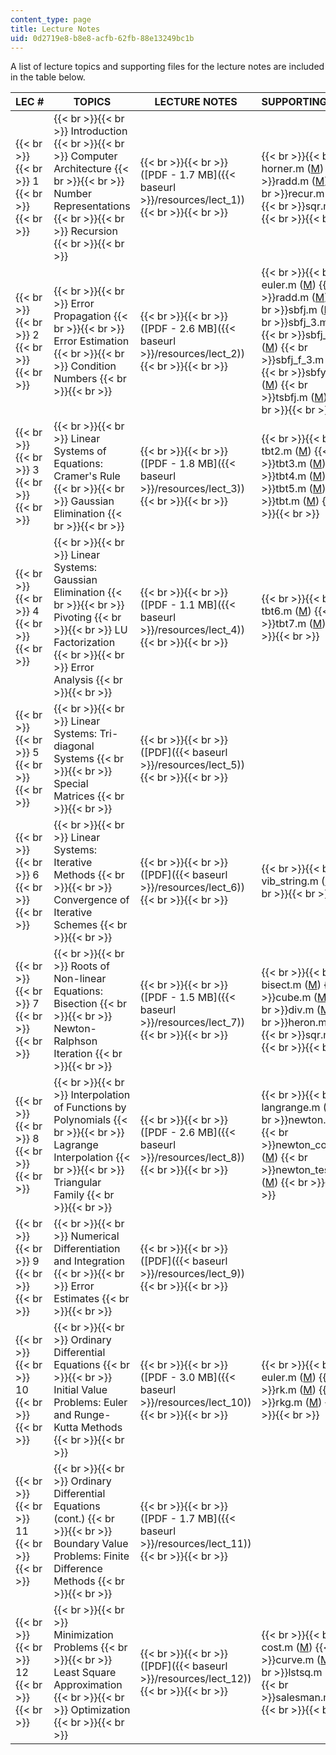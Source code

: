 ```yaml
---
content_type: page
title: Lecture Notes
uid: 0d2719e8-b8e8-acfb-62fb-88e13249bc1b
---
```


A list of lecture topics and supporting files for the lecture notes are included in the table below.

| LEC # | TOPICS | LECTURE NOTES | SUPPORTING FILES |
| --- | --- | --- | --- |
|  {{< br >}}{{< br >}} 1 {{< br >}}{{< br >}}  |  {{< br >}}{{< br >}} Introduction {{< br >}}{{< br >}} Computer Architecture {{< br >}}{{< br >}} Number Representations {{< br >}}{{< br >}} Recursion {{< br >}}{{< br >}}  |  {{< br >}}{{< br >}} ([PDF - 1.7 MB]({{< baseurl >}}/resources/lect_1)) {{< br >}}{{< br >}}  |  {{< br >}}{{< br >}} horner.m ([M](/courses/mechanical-engineering/2-993j-introduction-to-numerical-analysis-for-engineering-13-002j-spring-2005/lecture-notes/horner.m))  {{< br >}}radd.m ([M](/courses/mechanical-engineering/2-993j-introduction-to-numerical-analysis-for-engineering-13-002j-spring-2005/lecture-notes/radd.m))  {{< br >}}recur.m ([M](/courses/mechanical-engineering/2-993j-introduction-to-numerical-analysis-for-engineering-13-002j-spring-2005/lecture-notes/recur.m))  {{< br >}}sqr.m ([M](/courses/mechanical-engineering/2-993j-introduction-to-numerical-analysis-for-engineering-13-002j-spring-2005/lecture-notes/sqr.m)) {{< br >}}{{< br >}}  |
|  {{< br >}}{{< br >}} 2 {{< br >}}{{< br >}}  |  {{< br >}}{{< br >}} Error Propagation {{< br >}}{{< br >}} Error Estimation {{< br >}}{{< br >}} Condition Numbers {{< br >}}{{< br >}}  |  {{< br >}}{{< br >}} ([PDF - 2.6 MB]({{< baseurl >}}/resources/lect_2)) {{< br >}}{{< br >}}  |  {{< br >}}{{< br >}} euler.m ([M](/courses/mechanical-engineering/2-993j-introduction-to-numerical-analysis-for-engineering-13-002j-spring-2005/lecture-notes/euler.m))  {{< br >}}radd.m ([M](/courses/mechanical-engineering/2-993j-introduction-to-numerical-analysis-for-engineering-13-002j-spring-2005/lecture-notes/radd.m))  {{< br >}}sbfj.m ([M](/courses/mechanical-engineering/2-993j-introduction-to-numerical-analysis-for-engineering-13-002j-spring-2005/lecture-notes/sbfj.m))  {{< br >}}sbfj\_3.m ([M](/courses/mechanical-engineering/2-993j-introduction-to-numerical-analysis-for-engineering-13-002j-spring-2005/lecture-notes/sbfj_3.m))  {{< br >}}sbfj\_f.m ([M](/courses/mechanical-engineering/2-993j-introduction-to-numerical-analysis-for-engineering-13-002j-spring-2005/lecture-notes/sbfj_f.m))  {{< br >}}sbfj\_f\_3.m ([M](/courses/mechanical-engineering/2-993j-introduction-to-numerical-analysis-for-engineering-13-002j-spring-2005/lecture-notes/sbfj_f_3.m))  {{< br >}}sbfy.m ([M](/courses/mechanical-engineering/2-993j-introduction-to-numerical-analysis-for-engineering-13-002j-spring-2005/lecture-notes/sbfy.m))  {{< br >}}tsbfj.m ([M](/courses/mechanical-engineering/2-993j-introduction-to-numerical-analysis-for-engineering-13-002j-spring-2005/lecture-notes/tsbfj.m)) {{< br >}}{{< br >}}  |
|  {{< br >}}{{< br >}} 3 {{< br >}}{{< br >}}  |  {{< br >}}{{< br >}} Linear Systems of Equations: Cramer's Rule {{< br >}}{{< br >}} Gaussian Elimination {{< br >}}{{< br >}}  |  {{< br >}}{{< br >}} ([PDF - 1.8 MB]({{< baseurl >}}/resources/lect_3)) {{< br >}}{{< br >}}  |  {{< br >}}{{< br >}} tbt2.m ([M](/courses/mechanical-engineering/2-993j-introduction-to-numerical-analysis-for-engineering-13-002j-spring-2005/lecture-notes/tbt2.m))  {{< br >}}tbt3.m ([M](/courses/mechanical-engineering/2-993j-introduction-to-numerical-analysis-for-engineering-13-002j-spring-2005/lecture-notes/tbt3.m))  {{< br >}}tbt4.m ([M](/courses/mechanical-engineering/2-993j-introduction-to-numerical-analysis-for-engineering-13-002j-spring-2005/lecture-notes/tbt4.m))  {{< br >}}tbt5.m ([M](/courses/mechanical-engineering/2-993j-introduction-to-numerical-analysis-for-engineering-13-002j-spring-2005/lecture-notes/tbt5.m))  {{< br >}}tbt.m ([M](/courses/mechanical-engineering/2-993j-introduction-to-numerical-analysis-for-engineering-13-002j-spring-2005/lecture-notes/tbt.m)) {{< br >}}{{< br >}}  |
|  {{< br >}}{{< br >}} 4 {{< br >}}{{< br >}}  |  {{< br >}}{{< br >}} Linear Systems: Gaussian Elimination {{< br >}}{{< br >}} Pivoting {{< br >}}{{< br >}} LU Factorization {{< br >}}{{< br >}} Error Analysis {{< br >}}{{< br >}}  |  {{< br >}}{{< br >}} ([PDF - 1.1 MB]({{< baseurl >}}/resources/lect_4)) {{< br >}}{{< br >}}  |  {{< br >}}{{< br >}} tbt6.m ([M](/courses/mechanical-engineering/2-993j-introduction-to-numerical-analysis-for-engineering-13-002j-spring-2005/lecture-notes/tbt6.m))  {{< br >}}tbt7.m ([M](/courses/mechanical-engineering/2-993j-introduction-to-numerical-analysis-for-engineering-13-002j-spring-2005/lecture-notes/tbt7.m)) {{< br >}}{{< br >}}  |
|  {{< br >}}{{< br >}} 5 {{< br >}}{{< br >}}  |  {{< br >}}{{< br >}} Linear Systems: Tri-diagonal Systems {{< br >}}{{< br >}} Special Matrices {{< br >}}{{< br >}}  |  {{< br >}}{{< br >}} ([PDF]({{< baseurl >}}/resources/lect_5)) {{< br >}}{{< br >}}  | &nbsp; |
|  {{< br >}}{{< br >}} 6 {{< br >}}{{< br >}}  |  {{< br >}}{{< br >}} Linear Systems: Iterative Methods {{< br >}}{{< br >}} Convergence of Iterative Schemes {{< br >}}{{< br >}}  |  {{< br >}}{{< br >}} ([PDF]({{< baseurl >}}/resources/lect_6)) {{< br >}}{{< br >}}  |  {{< br >}}{{< br >}} vib\_string.m ([M](/courses/mechanical-engineering/2-993j-introduction-to-numerical-analysis-for-engineering-13-002j-spring-2005/lecture-notes/vib_string.m)) {{< br >}}{{< br >}}  |
|  {{< br >}}{{< br >}} 7 {{< br >}}{{< br >}}  |  {{< br >}}{{< br >}} Roots of Non-linear Equations: Bisection {{< br >}}{{< br >}} Newton-Ralphson Iteration {{< br >}}{{< br >}}  |  {{< br >}}{{< br >}} ([PDF - 1.5 MB]({{< baseurl >}}/resources/lect_7)) {{< br >}}{{< br >}}  |  {{< br >}}{{< br >}} bisect.m ([M](/courses/mechanical-engineering/2-993j-introduction-to-numerical-analysis-for-engineering-13-002j-spring-2005/lecture-notes/bisect.m))  {{< br >}}cube.m ([M](/courses/mechanical-engineering/2-993j-introduction-to-numerical-analysis-for-engineering-13-002j-spring-2005/lecture-notes/cube.m))  {{< br >}}div.m ([M](/courses/mechanical-engineering/2-993j-introduction-to-numerical-analysis-for-engineering-13-002j-spring-2005/lecture-notes/div.m))  {{< br >}}heron.m ([M](/courses/mechanical-engineering/2-993j-introduction-to-numerical-analysis-for-engineering-13-002j-spring-2005/lecture-notes/heron.m))  {{< br >}}sqr.m ([M](/courses/mechanical-engineering/2-993j-introduction-to-numerical-analysis-for-engineering-13-002j-spring-2005/lecture-notes/sqr.m)) {{< br >}}{{< br >}}  |
|  {{< br >}}{{< br >}} 8 {{< br >}}{{< br >}}  |  {{< br >}}{{< br >}} Interpolation of Functions by Polynomials {{< br >}}{{< br >}} Lagrange Interpolation {{< br >}}{{< br >}} Triangular Family {{< br >}}{{< br >}}  |  {{< br >}}{{< br >}} ([PDF - 2.6 MB]({{< baseurl >}}/resources/lect_8)) {{< br >}}{{< br >}}  |  {{< br >}}{{< br >}} langrange.m ([M](/courses/mechanical-engineering/2-993j-introduction-to-numerical-analysis-for-engineering-13-002j-spring-2005/lecture-notes/lagrange.m))  {{< br >}}newton.m ([M](/courses/mechanical-engineering/2-993j-introduction-to-numerical-analysis-for-engineering-13-002j-spring-2005/lecture-notes/newton.m))  {{< br >}}newton\_coef.m ([M](/courses/mechanical-engineering/2-993j-introduction-to-numerical-analysis-for-engineering-13-002j-spring-2005/lecture-notes/newton_coef.m))  {{< br >}}newton\_test.m ([M](/courses/mechanical-engineering/2-993j-introduction-to-numerical-analysis-for-engineering-13-002j-spring-2005/lecture-notes/newton_test.m)) {{< br >}}{{< br >}}  |
|  {{< br >}}{{< br >}} 9 {{< br >}}{{< br >}}  |  {{< br >}}{{< br >}} Numerical Differentiation and Integration {{< br >}}{{< br >}} Error Estimates {{< br >}}{{< br >}}  |  {{< br >}}{{< br >}} ([PDF]({{< baseurl >}}/resources/lect_9)) {{< br >}}{{< br >}}  | &nbsp; |
|  {{< br >}}{{< br >}} 10 {{< br >}}{{< br >}}  |  {{< br >}}{{< br >}} Ordinary Differential Equations {{< br >}}{{< br >}} Initial Value Problems: Euler and Runge-Kutta Methods {{< br >}}{{< br >}}  |  {{< br >}}{{< br >}} ([PDF - 3.0 MB]({{< baseurl >}}/resources/lect_10)) {{< br >}}{{< br >}}  |  {{< br >}}{{< br >}} euler.m ([M](/courses/mechanical-engineering/2-993j-introduction-to-numerical-analysis-for-engineering-13-002j-spring-2005/lecture-notes/euler.m))  {{< br >}}rk.m ([M](/courses/mechanical-engineering/2-993j-introduction-to-numerical-analysis-for-engineering-13-002j-spring-2005/lecture-notes/rk.m))  {{< br >}}rkg.m ([M](/courses/mechanical-engineering/2-993j-introduction-to-numerical-analysis-for-engineering-13-002j-spring-2005/lecture-notes/rkg.m)) {{< br >}}{{< br >}}  |
|  {{< br >}}{{< br >}} 11 {{< br >}}{{< br >}}  |  {{< br >}}{{< br >}} Ordinary Differential Equations (cont.) {{< br >}}{{< br >}} Boundary Value Problems: Finite Difference Methods {{< br >}}{{< br >}}  |  {{< br >}}{{< br >}} ([PDF - 1.7 MB]({{< baseurl >}}/resources/lect_11)) {{< br >}}{{< br >}}  | &nbsp; |
|  {{< br >}}{{< br >}} 12 {{< br >}}{{< br >}}  |  {{< br >}}{{< br >}} Minimization Problems {{< br >}}{{< br >}} Least Square Approximation {{< br >}}{{< br >}} Optimization {{< br >}}{{< br >}}  |  {{< br >}}{{< br >}} ([PDF]({{< baseurl >}}/resources/lect_12)) {{< br >}}{{< br >}}  |  {{< br >}}{{< br >}} cost.m ([M](/courses/mechanical-engineering/2-993j-introduction-to-numerical-analysis-for-engineering-13-002j-spring-2005/lecture-notes/cost.m))  {{< br >}}curve.m ([M](/courses/mechanical-engineering/2-993j-introduction-to-numerical-analysis-for-engineering-13-002j-spring-2005/lecture-notes/curve.m))  {{< br >}}lstsq.m ([M](/courses/mechanical-engineering/2-993j-introduction-to-numerical-analysis-for-engineering-13-002j-spring-2005/lecture-notes/lstsq.m))  {{< br >}}salesman.m ([M](/courses/mechanical-engineering/2-993j-introduction-to-numerical-analysis-for-engineering-13-002j-spring-2005/lecture-notes/salesman.m)) {{< br >}}{{< br >}}
